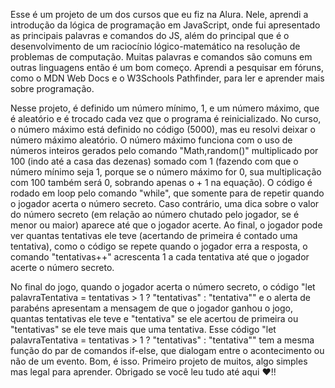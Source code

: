 Esse é um projeto de um dos cursos que eu fiz na Alura. Nele, aprendi a introdução da lógica de programação em JavaScript, onde fui apresentado as principais palavras e comandos do JS, além do principal
que é o desenvolvimento de um raciocínio lógico-matemático na resolução de problemas de computação. Muitas palavras e comandos são comuns em outras linguagens então é um bom começo. Aprendi a pesquisar em fóruns,
como o MDN Web Docs e o W3Schools Pathfinder, para ler e aprender mais sobre programação.

Nesse projeto, é definido um número mínimo, 1, e um número máximo, que é aleatório e é trocado cada vez que o programa é reinicializado. No curso, o número máximo está definido no código (5000), mas eu resolvi deixar o número máximo aleatório. O número máximo funciona com o uso de números inteiros gerados pelo comando "Math,random()" multiplicado por 100 (indo até a casa das dezenas) somado com 1 (fazendo com que o número mínimo seja 1, porque se o número máximo for 0, sua multiplicação com 100 também será 0, sobrando apenas o + 1 na equação). O código é rodado em loop pelo comando "while", que somente para de repetir quando o jogador acerta o número secreto. Caso contrário, uma dica sobre o valor do número secreto (em relação ao número chutado pelo jogador, se é menor ou maior) aparece até que o jogador acerte. Ao final, o jogador pode ver quantas tentativas ele teve (acertando de primeira é contado uma tentativa), como o código se repete quando o jogador erra a resposta, o comando "tentativas++" acrescenta 1 a cada tentativa até que o jogador acerte o número secreto.

No final do jogo, quando o jogador acerta o número secreto, o código "let palavraTentativa = tentativas > 1 ? "tentativas" : "tentativa"" e o alerta de parabéns apresentam a mensagem de que o jogador ganhou o jogo, quantas tentativas ele teve e "tentativa" se ele acertou de primeira ou "tentativas" se ele teve mais que uma tentativa. Esse código "let palavraTentativa = tentativas > 1 ? "tentativas" : "tentativa"" tem a mesma função do par de comandos if-else, que dialogam entre o acontecimento ou não de um evento. Bom, é isso. Primeiro projeto de muitos, algo simples mas legal para aprender. Obrigado se você leu tudo até aqui ❤!!
